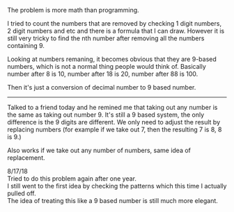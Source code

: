 The problem is more math than programming.

I tried to count the numbers that are removed by checking 1 digit numbers, 2 digit numbers and etc and there is a formula that I can draw. However it is still very tricky to find the nth number after removing all the numbers containing 9.

Looking at numbers remaning, it becomes obvious that they are 9-based numbers, which is not a normal thing people would think of. Basically number after 8 is 10, number after 18 is 20, number after 88 is 100.

Then it's just a conversion of decimal number to 9 based number.

-----------
Talked to a friend today and he remined me that taking out any number is the same as taking out number 9. It's still a 9 based system, the only difference is the 9 digits are different. We only need to adjust the result by replacing numbers (for example if we take out 7, then the resulting 7 is 8, 8 is 9.)

Also works if we take out any number of numbers, same idea of replacement.

8/17/18\
Tried to do this problem again after one year.\
I still went to the first idea by checking the patterns which this time I actually pulled off.\
The idea of treating this like a 9 based number is still much more elegant.
